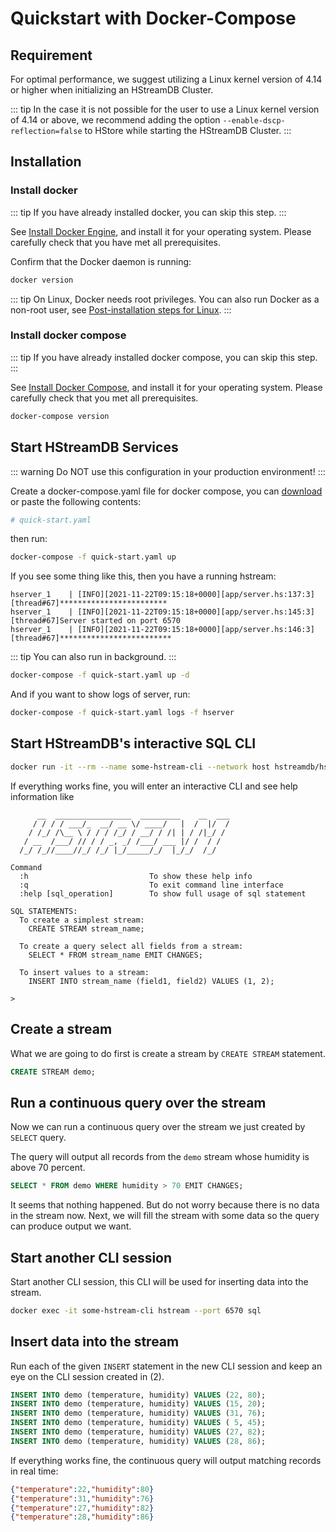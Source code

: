 # Quickstart with Docker-Compose

## Requirement

For optimal performance, we suggest utilizing a Linux kernel version of 4.14 or
higher when initializing an HStreamDB Cluster.

::: tip
In the case it is not possible for the user to use a Linux kernel version of
4.14 or above, we recommend adding the option `--enable-dscp-reflection=false`
to HStore while starting the HStreamDB Cluster.
:::

## Installation

### Install docker

::: tip
If you have already installed docker, you can skip this step.
:::

See [Install Docker Engine](https://docs.docker.com/engine/install/), and
install it for your operating system. Please carefully check that you have met
all prerequisites.

Confirm that the Docker daemon is running:

```sh
docker version
```

::: tip
On Linux, Docker needs root privileges. You can also run Docker as a
non-root user, see [Post-installation steps for Linux][non-root-docker].
:::

### Install docker compose

::: tip
If you have already installed docker compose, you can skip this step.
:::

See [Install Docker Compose](https://docs.docker.com/compose/install/), and
install it for your operating system. Please carefully check that you met all
prerequisites.

```sh
docker-compose version
```

## Start HStreamDB Services

::: warning
Do NOT use this configuration in your production environment!
:::

Create a docker-compose.yaml file for docker compose, you can
[download][quick-start.yaml] or paste the following contents:

```yaml
# quick-start.yaml
```

then run:

```sh
docker-compose -f quick-start.yaml up
```

If you see some thing like this, then you have a running hstream:

```
hserver_1    | [INFO][2021-11-22T09:15:18+0000][app/server.hs:137:3][thread#67]************************
hserver_1    | [INFO][2021-11-22T09:15:18+0000][app/server.hs:145:3][thread#67]Server started on port 6570
hserver_1    | [INFO][2021-11-22T09:15:18+0000][app/server.hs:146:3][thread#67]*************************
```

::: tip
You can also run in background.
:::

```sh
docker-compose -f quick-start.yaml up -d
```

And if you want to show logs of server, run:

```sh
docker-compose -f quick-start.yaml logs -f hserver
```

## Start HStreamDB's interactive SQL CLI

```sh
docker run -it --rm --name some-hstream-cli --network host hstreamdb/hstream:latest hstream --port 6570 sql
```

If everything works fine, you will enter an interactive CLI and see help
information like

```
      __  _________________  _________    __  ___
     / / / / ___/_  __/ __ \/ ____/   |  /  |/  /
    / /_/ /\__ \ / / / /_/ / __/ / /| | / /|_/ /
   / __  /___/ // / / _, _/ /___/ ___ |/ /  / /
  /_/ /_//____//_/ /_/ |_/_____/_/  |_/_/  /_/

Command
  :h                           To show these help info
  :q                           To exit command line interface
  :help [sql_operation]        To show full usage of sql statement

SQL STATEMENTS:
  To create a simplest stream:
    CREATE STREAM stream_name;

  To create a query select all fields from a stream:
    SELECT * FROM stream_name EMIT CHANGES;

  To insert values to a stream:
    INSERT INTO stream_name (field1, field2) VALUES (1, 2);

>
```

## Create a stream

What we are going to do first is create a stream by `CREATE STREAM` statement.

```sql
CREATE STREAM demo;
```

## Run a continuous query over the stream

Now we can run a continuous query over the stream we just created by `SELECT`
query.

The query will output all records from the `demo` stream whose humidity is above
70 percent.

```sql
SELECT * FROM demo WHERE humidity > 70 EMIT CHANGES;
```

It seems that nothing happened. But do not worry because there is no data in the
stream now. Next, we will fill the stream with some data so the query can
produce output we want.

## Start another CLI session

Start another CLI session, this CLI will be used for inserting data into the
stream.

```sh
docker exec -it some-hstream-cli hstream --port 6570 sql
```

## Insert data into the stream

Run each of the given `INSERT` statement in the new CLI session and keep an eye
on the CLI session created in (2).

```sql
INSERT INTO demo (temperature, humidity) VALUES (22, 80);
INSERT INTO demo (temperature, humidity) VALUES (15, 20);
INSERT INTO demo (temperature, humidity) VALUES (31, 76);
INSERT INTO demo (temperature, humidity) VALUES ( 5, 45);
INSERT INTO demo (temperature, humidity) VALUES (27, 82);
INSERT INTO demo (temperature, humidity) VALUES (28, 86);
```

If everything works fine, the continuous query will output matching records in
real time:

```json
{"temperature":22,"humidity":80}
{"temperature":31,"humidity":76}
{"temperature":27,"humidity":82}
{"temperature":28,"humidity":86}
```

[non-root-docker]:
  https://docs.docker.com/engine/install/linux-postinstall/#manage-docker-as-a-non-root-user
[quick-start.yaml]:
  https://raw.githubusercontent.com/hstreamdb/docs/main/assets/quick-start.yaml
